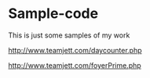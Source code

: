 # Sample-code

This is just some samples of my work

http://www.teamjett.com/daycounter.php


http://www.teamjett.com/foyerPrime.php



